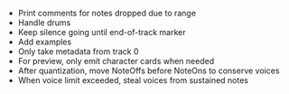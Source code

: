 * Print comments for notes dropped due to range
* Handle drums
* Keep silence going until end-of-track marker
* Add examples
* Only take metadata from track 0
* For preview, only emit character cards when needed
* After quantization, move NoteOffs before NoteOns to conserve voices
* When voice limit exceeded, steal voices from sustained notes
